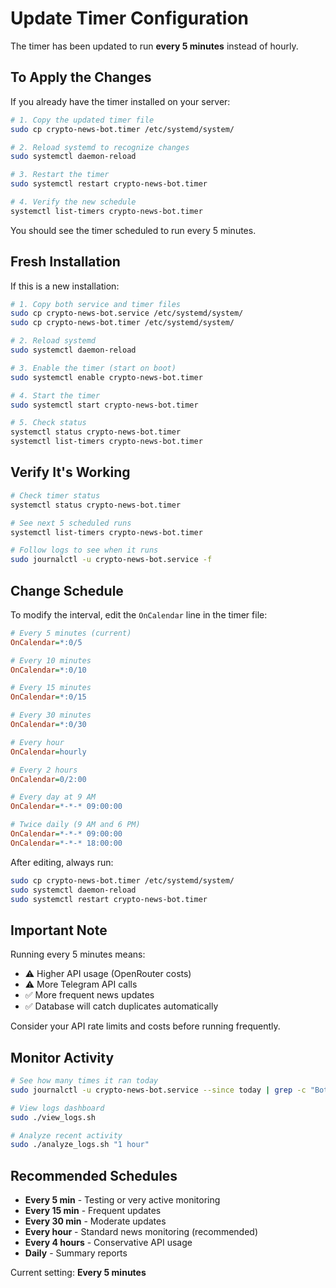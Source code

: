 # Update Timer Configuration

The timer has been updated to run **every 5 minutes** instead of hourly.

## To Apply the Changes

If you already have the timer installed on your server:

```bash
# 1. Copy the updated timer file
sudo cp crypto-news-bot.timer /etc/systemd/system/

# 2. Reload systemd to recognize changes
sudo systemctl daemon-reload

# 3. Restart the timer
sudo systemctl restart crypto-news-bot.timer

# 4. Verify the new schedule
systemctl list-timers crypto-news-bot.timer
```

You should see the timer scheduled to run every 5 minutes.

## Fresh Installation

If this is a new installation:

```bash
# 1. Copy both service and timer files
sudo cp crypto-news-bot.service /etc/systemd/system/
sudo cp crypto-news-bot.timer /etc/systemd/system/

# 2. Reload systemd
sudo systemctl daemon-reload

# 3. Enable the timer (start on boot)
sudo systemctl enable crypto-news-bot.timer

# 4. Start the timer
sudo systemctl start crypto-news-bot.timer

# 5. Check status
systemctl status crypto-news-bot.timer
systemctl list-timers crypto-news-bot.timer
```

## Verify It's Working

```bash
# Check timer status
systemctl status crypto-news-bot.timer

# See next 5 scheduled runs
systemctl list-timers crypto-news-bot.timer

# Follow logs to see when it runs
sudo journalctl -u crypto-news-bot.service -f
```

## Change Schedule

To modify the interval, edit the `OnCalendar` line in the timer file:

```ini
# Every 5 minutes (current)
OnCalendar=*:0/5

# Every 10 minutes
OnCalendar=*:0/10

# Every 15 minutes
OnCalendar=*:0/15

# Every 30 minutes
OnCalendar=*:0/30

# Every hour
OnCalendar=hourly

# Every 2 hours
OnCalendar=0/2:00

# Every day at 9 AM
OnCalendar=*-*-* 09:00:00

# Twice daily (9 AM and 6 PM)
OnCalendar=*-*-* 09:00:00
OnCalendar=*-*-* 18:00:00
```

After editing, always run:

```bash
sudo cp crypto-news-bot.timer /etc/systemd/system/
sudo systemctl daemon-reload
sudo systemctl restart crypto-news-bot.timer
```

## Important Note

Running every 5 minutes means:

- ⚠️ Higher API usage (OpenRouter costs)
- ⚠️ More Telegram API calls
- ✅ More frequent news updates
- ✅ Database will catch duplicates automatically

Consider your API rate limits and costs before running frequently.

## Monitor Activity

```bash
# See how many times it ran today
sudo journalctl -u crypto-news-bot.service --since today | grep -c "Bot execution completed"

# View logs dashboard
sudo ./view_logs.sh

# Analyze recent activity
sudo ./analyze_logs.sh "1 hour"
```

## Recommended Schedules

- **Every 5 min** - Testing or very active monitoring
- **Every 15 min** - Frequent updates
- **Every 30 min** - Moderate updates
- **Every hour** - Standard news monitoring (recommended)
- **Every 4 hours** - Conservative API usage
- **Daily** - Summary reports

Current setting: **Every 5 minutes**
